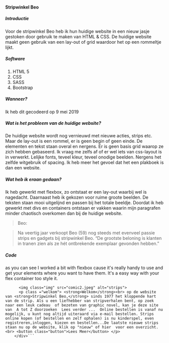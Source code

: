 #### Stripwinkel Beo

##### Introductie

Voor de stripwinkel Beo heb ik hun huidige website in een nieuw jasje gestoken door gebruik te maken van HTML & CSS.
De huidige website maakt geen gebruik van een lay-out of grid waardoor het op een rommeltje lijkt. 

##### Software

1. HTML 5
2. CSS
3. SASS
4. Bootstrap

##### Wanneer?

Ik heb dit gecodeerd op 9 mei 2019

##### Wat is het probleem van de huidige website?

De huidige website wordt nog vernieuwd met nieuwe acties, strips etc. Maar de lay-out is een rommel, er is geen begin of geen einde. De elementen en tekst staan overal en nergens. Er is geen basis grid waarop ze zich hebben gebaseerd. Ik vraag me zelfs af of er wel iets van css-layout is in verwerkt. Lelijke fonts, teveel kleur, teveel onodige beelden. Nergens het zelfde witgebruik of spacing. Ik heb meer het gevoel dat het een plakboek is dan een website.

##### Wat heb ik eraan gedaan?

Ik heb gewerkt met flexbox, zo ontstaat er een lay-out waarbij wel is nagedacht. Daarnaast heb ik gekozen voor ruime groote beelden. De teksten staan mooi uitgelijnd en passen bij het totale beeldje. Doordat ik heb gewerkt met divs en containers ontstaan er vakken waarin mijn paragrafen minder chaotisch overkomen dan bij de huidige website. 

> Beo:

> Na veertig jaar verkoopt Beo (59) nog steeds met evenveel passie strips en gadgets bij stripwinkel Beo. “De grootste beloning is klanten in tranen zien als ze hét ontbrekende exemplaar gevonden hebben.”

##### Code
as you can see I worked a bit with flexbox cause it's really handy to use and get your elements where you want to have them.
It's a easy way with your flex container too style it.

```   <div  class="flex-container">
      <img class="img" src="comic2.jpeg" alt="strips">
      <p class ="welkom"> <strong>Welkom</strong><br> op de website van <strong>Stripwinkel Beo,</strong> sinds 1977 het kloppende hart van de strip. Als u een liefhebber van stripverhalen bent, op zoek naar een leuk cadeau  of bezeten van graphic novel, kan je deze site van  A tot Z doorzoeken  Lees verder ...  Online bestellen is vanaf nu mogelijk, u kunt nog altijd uiteraard via e-mail bestellen. Strips online kopen (of bestellen en zelf ophalen) is nu kinderspel, even registreren,inloggen, kiezen en bestellen...De laatste nieuwe strips staan nu op de website, klik op "nieuw" of hier  voor een overzicht.<br> <button class="button">Lees Meer</button> </p>
    </div>```
    
    
   
